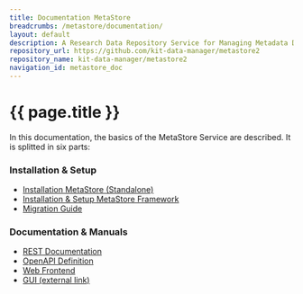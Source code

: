 ```yaml
---
title: Documentation MetaStore
breadcrumbs: /metastore/documentation/
layout: default
description: A Research Data Repository Service for Managing Metadata Documents based on JSON or XML.
repository_url: https://github.com/kit-data-manager/metastore2
repository_name: kit-data-manager/metastore2
navigation_id: metastore_doc
---
```


# {{ page.title }} 

In this documentation, the basics of the MetaStore Service are described. 
It is splitted in six parts:
### Installation & Setup
- [Installation MetaStore (Standalone)](installation/index.html)
- [Installation & Setup MetaStore Framework](installation/framework/setup-server.html)
- [Migration Guide](installation/migration-guide/migration-guide.html)

### Documentation & Manuals
- [REST Documentation](REST/index.html)
- [OpenAPI Definition](api-docs.html)
- [Web Frontend](frontend/index.html)
- [GUI (external link)](https://kit-data-manager.github.io/metastore2)
